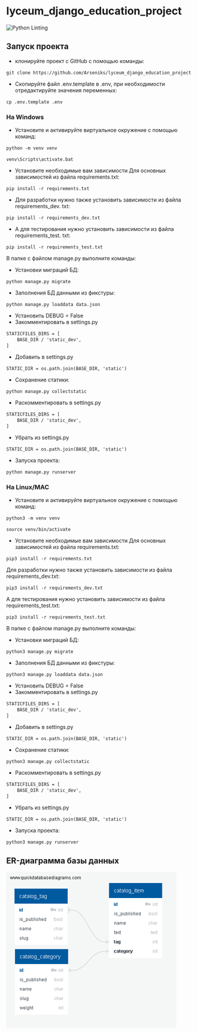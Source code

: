 # lyceum_django_education_project

![Python Linting](https://github.com/Arseniks/lyceum_django_education_project/actions/workflows/python-package.yml/badge.svg)

## Запуск проекта
- клонируйте проект с GitHub с помощью команды:
```
git clone https://github.com/Arseniks/lyceum_django_education_project
``` 
- Скопируйте файл .env.template в .env, при необходимости отредактируйте 
  значения переменных:
```
cp .env.template .env
``` 
### На Windows
- Установите и активируйте виртуальное окружение с помощью команд:
```
python -m venv venv
``` 
```
venv\Scripts\activate.bat
``` 
- Установите необходимые вам зависимости
Для основных зависимостей из файла requirements.txt:
```
pip install -r requirements.txt
``` 
- Для разработки нужно также установить зависимости из файла requirements_dev.
txt:
```
pip install -r requirements_dev.txt
``` 
- А для тестирования нужно установить зависимости из файла requirements_test.
  txt:
```
pip install -r requirements_test.txt
```
В папке с файлом manage.py выполните команды:
- Установки миграций БД:
```
python manage.py migrate
```
- Заполнения БД данными из фикстуры:
```
python manage.py loaddata data.json
```
- Установить DEBUG = False
- Закомментировать в settings.py
```
STATICFILES_DIRS = [
    BASE_DIR / 'static_dev',
]
```
- Добавить в settings.py
```
STATIC_DIR = os.path.join(BASE_DIR, 'static')
```
- Сохранение статики:
```
python manage.py collectstatic
```
- Раскомментировать в settings.py
```
STATICFILES_DIRS = [
    BASE_DIR / 'static_dev',
]
```
- Убрать из settings.py
```
STATIC_DIR = os.path.join(BASE_DIR, 'static')
```
- Запуска проекта:
```
python manage.py runserver
```
### На Linux/MAC
- Установите и активируйте виртуальное окружение с помощью команд:
```
python3 -m venv venv
``` 
```
source venv/bin/activate
``` 
- Установите необходимые вам зависимости
Для основных зависимостей из файла requirements.txt:
```
pip3 install -r requirements.txt
``` 
Для разработки нужно также установить зависимости из файла requirements_dev.txt:
```
pip3 install -r requirements_dev.txt
``` 
А для тестирования нужно установить зависимости из файла requirements_test.txt:
```
pip3 install -r requirements_test.txt
```
В папке с файлом manage.py выполните команды:
- Установки миграций БД:
```
python3 manage.py migrate
```
- Заполнения БД данными из фикстуры:
```
python3 manage.py loaddata data.json
```
- Установить DEBUG = False
- Закомментировать в settings.py
```
STATICFILES_DIRS = [
    BASE_DIR / 'static_dev',
]
```
- Добавить в settings.py
```
STATIC_DIR = os.path.join(BASE_DIR, 'static')
```
- Сохранение статики:
```
python3 manage.py collectstatic
```
- Раскомментировать в settings.py
```
STATICFILES_DIRS = [
    BASE_DIR / 'static_dev',
]
```
- Убрать из settings.py
```
STATIC_DIR = os.path.join(BASE_DIR, 'static')
```
- Запуска проекта:
```
python3 manage.py runserver
```


## ER-диаграмма базы данных
![QuickDBD-Free Diagram.png](ER_diagram.png)
